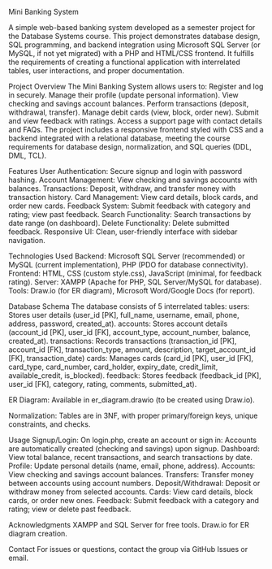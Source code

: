 Mini Banking System

A simple web-based banking system developed as a semester project for the Database Systems course. This project demonstrates database design, SQL programming, and backend integration using Microsoft SQL Server (or MySQL, if not yet migrated) with a PHP and HTML/CSS frontend. It fulfills the requirements of creating a functional application with interrelated tables, user interactions, and proper documentation.

Project Overview
The Mini Banking System allows users to:
Register and log in securely.
Manage their profile (update personal information).
View checking and savings account balances.
Perform transactions (deposit, withdrawal, transfer).
Manage debit cards (view, block, order new).
Submit and view feedback with ratings.
Access a support page with contact details and FAQs.
The project includes a responsive frontend styled with CSS and a backend integrated with a relational database, meeting the course requirements for database design, normalization, and SQL queries (DDL, DML, TCL).

Features
User Authentication: Secure signup and login with password hashing.
Account Management: View checking and savings accounts with balances.
Transactions: Deposit, withdraw, and transfer money with transaction history.
Card Management: View card details, block cards, and order new cards.
Feedback System: Submit feedback with category and rating; view past feedback.
Search Functionality: Search transactions by date range (on dashboard).
Delete Functionality: Delete submitted feedback.
Responsive UI: Clean, user-friendly interface with sidebar navigation.

Technologies Used
Backend: Microsoft SQL Server (recommended) or MySQL (current implementation), PHP (PDO for database connectivity).
Frontend: HTML, CSS (custom style.css), JavaScript (minimal, for feedback rating).
Server: XAMPP (Apache for PHP, SQL Server/MySQL for database).
Tools: Draw.io (for ER diagram), Microsoft Word/Google Docs (for report).


Database Schema
The database consists of 5 interrelated tables:
users: Stores user details (user_id [PK], full_name, username, email, phone, address, password, created_at).
accounts: Stores account details (account_id [PK], user_id [FK], account_type, account_number, balance, created_at).
transactions: Records transactions (transaction_id [PK], account_id [FK], transaction_type, amount, description, target_account_id [FK], transaction_date)
cards: Manages cards (card_id [PK], user_id [FK], card_type, card_number, card_holder, expiry_date, credit_limit, available_credit, is_blocked).
feedback: Stores feedback (feedback_id [PK], user_id [FK], category, rating, comments, submitted_at).

ER Diagram: Available in er_diagram.drawio (to be created using Draw.io).

Normalization:
Tables are in 3NF, with proper primary/foreign keys, unique constraints, and checks.

Usage
Signup/Login:
On login.php, create an account or sign in:
Accounts are automatically created (checking and savings) upon signup.
Dashboard:
View total balance, recent transactions, and search transactions by date.
Profile:
Update personal details (name, email, phone, address).
Accounts:
View checking and savings account balances.
Transfers:
Transfer money between accounts using account numbers.
Deposit/Withdrawal:
Deposit or withdraw money from selected accounts.
Cards:
View card details, block cards, or order new ones.
Feedback:
Submit feedback with a category and rating; view or delete past feedback.

Acknowledgments
XAMPP and SQL Server for free tools.
Draw.io for ER diagram creation.

Contact
For issues or questions, contact the group via GitHub Issues or email.
